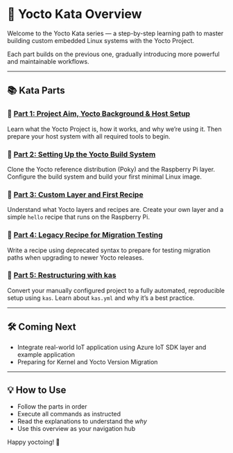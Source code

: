 # 🧠 Yocto Kata Overview

Welcome to the Yocto Kata series — a step-by-step learning path to master building custom embedded Linux systems with the Yocto Project.

Each part builds on the previous one, gradually introducing more powerful and maintainable workflows.

---

## 📚 Kata Parts

### 🔹 [Part 1: Project Aim, Yocto Background & Host Setup](kata_part_1.md)
Learn what the Yocto Project is, how it works, and why we’re using it. Then prepare your host system with all required tools to begin.

### 🔹 [Part 2: Setting Up the Yocto Build System](kata_part_2.md)
Clone the Yocto reference distribution (Poky) and the Raspberry Pi layer. Configure the build system and build your first minimal Linux image.

### 🔹 [Part 3: Custom Layer and First Recipe](kata_part_3.md)
Understand what Yocto layers and recipes are. Create your own layer and a simple `hello` recipe that runs on the Raspberry Pi.

### 🔹 [Part 4: Legacy Recipe for Migration Testing](kata_part_4.md)
Write a recipe using deprecated syntax to prepare for testing migration paths when upgrading to newer Yocto releases.

### 🔹 [Part 5: Restructuring with kas](kata_part_5.md)
Convert your manually configured project to a fully automated, reproducible setup using `kas`. Learn about `kas.yml` and why it’s a best practice.

---

## 🛠️ Coming Next

- Integrate real-world IoT application using Azure IoT SDK layer and example application
- Preparing for Kernel and Yocto Version Migration

---

## 💡 How to Use

- Follow the parts in order
- Execute all commands as instructed
- Read the explanations to understand the *why*
- Use this overview as your navigation hub

Happy yoctoing! 🎉